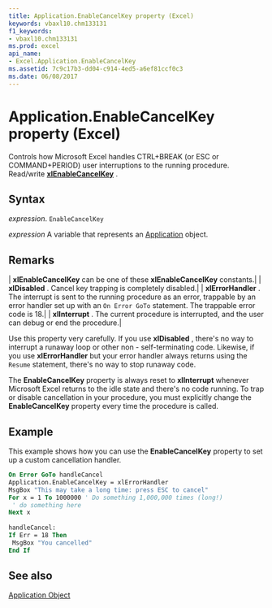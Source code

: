 ```yaml
---
title: Application.EnableCancelKey property (Excel)
keywords: vbaxl10.chm133131
f1_keywords:
- vbaxl10.chm133131
ms.prod: excel
api_name:
- Excel.Application.EnableCancelKey
ms.assetid: 7c9c17b3-dd04-c914-4ed5-a6ef81ccf0c3
ms.date: 06/08/2017
---
```



# Application.EnableCancelKey property (Excel)

Controls how Microsoft Excel handles CTRL+BREAK (or ESC or COMMAND+PERIOD) user interruptions to the running procedure. Read/write  **[xlEnableCancelKey](Excel.XlEnableCancelKey.md)** .


## Syntax

 _expression_. `EnableCancelKey`

 _expression_ A variable that represents an [Application](Excel.Application-graph-property.md) object.


## Remarks



| **xlEnableCancelKey** can be one of these **xlEnableCancelKey** constants.|
| **xlDisabled** . Cancel key trapping is completely disabled.|
| **xlErrorHandler** . The interrupt is sent to the running procedure as an error, trappable by an error handler set up with an `On Error GoTo` statement. The trappable error code is 18.|
| **xlInterrupt** . The current procedure is interrupted, and the user can debug or end the procedure.|

Use this property very carefully. If you use  **xlDisabled** , there's no way to interrupt a runaway loop or other non - self-terminating code. Likewise, if you use **xlErrorHandler** but your error handler always returns using the `Resume` statement, there's no way to stop runaway code.

The  **EnableCancelKey** property is always reset to **xlInterrupt** whenever Microsoft Excel returns to the idle state and there's no code running. To trap or disable cancellation in your procedure, you must explicitly change the **EnableCancelKey** property every time the procedure is called.


## Example

This example shows how you can use the  **EnableCancelKey** property to set up a custom cancellation handler.


```vb
On Error GoTo handleCancel 
Application.EnableCancelKey = xlErrorHandler 
MsgBox "This may take a long time: press ESC to cancel" 
For x = 1 To 1000000 ' Do something 1,000,000 times (long!) 
 ' do something here 
Next x 
 
handleCancel: 
If Err = 18 Then 
 MsgBox "You cancelled" 
End If
```


## See also


[Application Object](Excel.Application(object).md)

